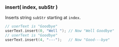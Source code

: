 

### insert( index, subStr )

Inserts string `subStr` starting at `index`.

```cpp
// userText is "Goodbye"
userText.insert(0, "Well "); // Now "Well Goodbye" 
// userText is "Goodbye"
userText.insert(4, "---");   // Now "Good---bye"
```
